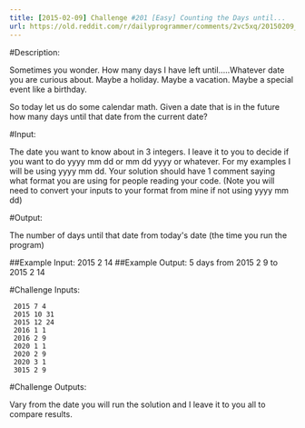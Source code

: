 ```yaml
---
title: [2015-02-09] Challenge #201 [Easy] Counting the Days until...
url: https://old.reddit.com/r/dailyprogrammer/comments/2vc5xq/20150209_challenge_201_easy_counting_the_days/
---
```


#Description:

Sometimes you wonder. How many days I have left until.....Whatever date you are curious about. Maybe a holiday. Maybe a vacation. Maybe a special event like a birthday. 

So today let us do some calendar math. Given a date that is in the future how many days until that date from the current date?


#Input: 

The date you want to know about in 3 integers. I leave it to you to decide if you want to do yyyy mm dd or mm dd yyyy or whatever. For my examples I will be using yyyy mm dd. Your solution should have 1 comment saying what format you are using for people reading your code. (Note you will need to convert your inputs to your format from mine if not using yyyy mm dd)


#Output: 

The number of days until that date from today's date (the time you run the program)

##Example Input: 2015 2 14
##Example Output: 5 days from 2015 2 9 to  2015 2 14

#Challenge Inputs:

     2015 7 4
     2015 10 31
     2015 12 24
     2016 1 1
     2016 2 9
     2020 1 1
     2020 2 9
     2020 3 1
     3015 2 9

#Challenge Outputs:

Vary from the date you will run the solution and I leave it to you all to compare results.
